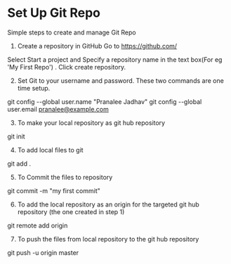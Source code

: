 # Set Up Git Repo
Simple steps to create and manage Git Repo

1. Create a repository in GitHub
Go to https://github.com/

Select Start a project and Specify a repository name in the text box(For eg 'My First Repo') . Click create repository.

2. Set Git to your username and password. These two commands are one time setup.

git config --global user.name "Pranalee Jadhav"
git config --global user.email pranalee@example.com

3. To make your local repository as git hub repository

git init

4. To add local files to git

git add .

5. To Commit the files to repository

git commit -m "my first commit"

6. To add the local repository as an origin for the targeted git hub repository (the one created in step 1)

git remote add origin <repository link>

7. To push the files from local repository to the git hub repository

git push -u origin master
